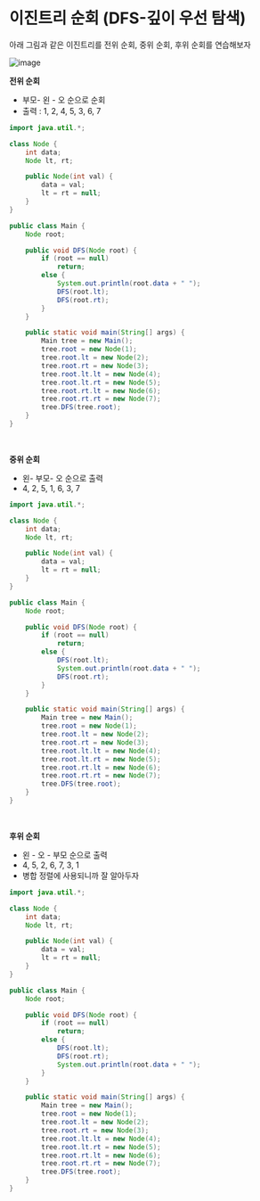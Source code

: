 # 이진트리 순회 (DFS-깊이 우선 탐색)

아래 그림과 같은 이진트리를 전위 순회, 중위 순회, 후위 순회를 연습해보자

![image](https://media.discordapp.net/attachments/955826206274641951/971330507545657364/unknown.png)

**전위 순회**

- 부모- 왼 - 오 순으로 순회
- 출력 : 1, 2, 4, 5, 3, 6, 7

```java
import java.util.*;

class Node {
    int data;
    Node lt, rt;

    public Node(int val) {
        data = val;
        lt = rt = null;
    }
}

public class Main {
    Node root;

    public void DFS(Node root) {
        if (root == null)
            return;
        else {
            System.out.println(root.data + " ");
            DFS(root.lt);
            DFS(root.rt);
        }
    }

    public static void main(String[] args) {
        Main tree = new Main();
        tree.root = new Node(1);
        tree.root.lt = new Node(2);
        tree.root.rt = new Node(3);
        tree.root.lt.lt = new Node(4);
        tree.root.lt.rt = new Node(5);
        tree.root.rt.lt = new Node(6);
        tree.root.rt.rt = new Node(7);
        tree.DFS(tree.root);
    }
}

```

<br />

**중위 순회**

- 왼- 부모- 오 순으로 출력
- 4, 2, 5, 1, 6, 3, 7

```java
import java.util.*;

class Node {
    int data;
    Node lt, rt;

    public Node(int val) {
        data = val;
        lt = rt = null;
    }
}

public class Main {
    Node root;

    public void DFS(Node root) {
        if (root == null)
            return;
        else {
            DFS(root.lt);
            System.out.println(root.data + " ");
            DFS(root.rt);
        }
    }

    public static void main(String[] args) {
        Main tree = new Main();
        tree.root = new Node(1);
        tree.root.lt = new Node(2);
        tree.root.rt = new Node(3);
        tree.root.lt.lt = new Node(4);
        tree.root.lt.rt = new Node(5);
        tree.root.rt.lt = new Node(6);
        tree.root.rt.rt = new Node(7);
        tree.DFS(tree.root);
    }
}

```

<br />

**후위 순회**

- 왼 - 오 - 부모 순으로 출력
- 4, 5, 2, 6, 7, 3, 1
- 병합 정렬에 사용되니까 잘 알아두자

```java
import java.util.*;

class Node {
    int data;
    Node lt, rt;

    public Node(int val) {
        data = val;
        lt = rt = null;
    }
}

public class Main {
    Node root;

    public void DFS(Node root) {
        if (root == null)
            return;
        else {
            DFS(root.lt);
            DFS(root.rt);
            System.out.println(root.data + " ");
        }
    }

    public static void main(String[] args) {
        Main tree = new Main();
        tree.root = new Node(1);
        tree.root.lt = new Node(2);
        tree.root.rt = new Node(3);
        tree.root.lt.lt = new Node(4);
        tree.root.lt.rt = new Node(5);
        tree.root.rt.lt = new Node(6);
        tree.root.rt.rt = new Node(7);
        tree.DFS(tree.root);
    }
}

```
